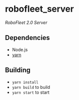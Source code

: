 # robofleet_server

*RoboFleet 2.0 Server*

## Dependencies

* Node.js
* [yarn](https://classic.yarnpkg.com/en/docs/install)

## Building

* `yarn install`
* `yarn build` to build
* `yarn start` to start
